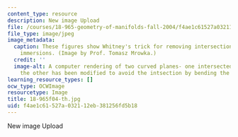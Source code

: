 ```yaml
---
content_type: resource
description: New image Upload
file: /courses/18-965-geometry-of-manifolds-fall-2004/f4ae1c61527a032112eb381256fd5b18_18-965f04-th.jpg
file_type: image/jpeg
image_metadata:
  caption: These figures show Whitney's trick for removing intersection points of
    immersions. (Image by Prof. Tomasz Mrowka.)
  credit: ''
  image-alt: A computer rendering of two curved planes- one intersected by a line,
    the other has been modified to avoid the intsection by bending the plane.
learning_resource_types: []
ocw_type: OCWImage
resourcetype: Image
title: 18-965f04-th.jpg
uid: f4ae1c61-527a-0321-12eb-381256fd5b18
---
```

New image Upload

